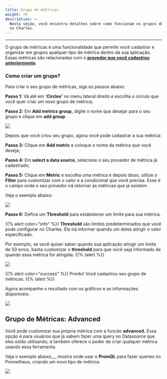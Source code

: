 ```yaml
---
title: Grupo de métricas
weight: 74
description: >-
  Nesta seção, você encontra detalhes sobre como funcionam os grupos de métricas
  no Charles.
---
```


---

O grupo de métricas é uma funcionalidade que permite você cadastrar e organizar em grupos qualquer tipo de métrica dentro da sua aplicação. Essas métricas são relacionadas com o [**provedor que você cadastrou anteriormente**](/pt/primeiros-passos/definindo-um-workspace/adicionando-o-datasource/). 

### Como criar um grupo?

Para criar o seu grupo de métricas, siga os passos abaixo:

**Passo 1:** Vá até em '**Circles'** no menu lateral direito e escolha o circulo que você quer criar um novo grupo de métrica; 

**Passo 2:** Em **Add metrics group,** digite o nome que desejar para o seu grupo e clique em **add group**. 

![](/shared/criacaogroup.gif)

Depois que você criou seu grupo, agora você pode cadastrar a sua métrica:

   **Passo 3:** Clique em **Add metric** e coloque o nome da métrica que você deseja;

  **Passo 4:** Em **select a data source**, selecione o seu provedor de métrica já cadastrado;

 **Passo 5:** Clique em **Metric** e escolha uma métrica e depois disso, utilize o **Filter** para customizar com o valor e a condicional que você precisa. Esse é o campo onde o seu provedor irá retornar as métricas que já existem. 

Veja o exemplo abaixo: 

![](/shared/metric+filter.gif)

**Passo 6:**  Defina um **Threshold** para estabelecer um limite para sua métrica. 

{{% alert color="info" %}}
**Threshold** são limites predeterminados que você pode configurar no Charles. Ele irá informar quando um deles atingir o valor especificado. 

Por exemplo, se você quiser saber quando sua aplicação atingir um limite de 50 erros, basta customizar o **threshold**  para que você seja informado de quando essa métrica for atingida. 
{{% /alert %}}

![](/shared/threshold.gif)

{{% alert color="success" %}}
Pronto! Você cadastrou seu grupo de métricas. 
{{% /alert %}}

Agora acompanhe o resultado com os gráficos e as informações disponíveis. 

![](/shared/graficos.gif)

## **Grupo de Métricas: Advanced** 

Você pode customizar sua própria métrica com a funcão **advanced.** Essa opção é para usuários que já sabem fazer uma query no Datasource que eles estão utilizando, e também oferece o poder de criar qualquer métrica usando essa ferramenta.

Veja o exemplo abaixo_,_ mostra onde usar o **PromQL** para fazer queries no Prometheus, criando um novo tipo de métrica: 

![](/shared/advanced.png)

